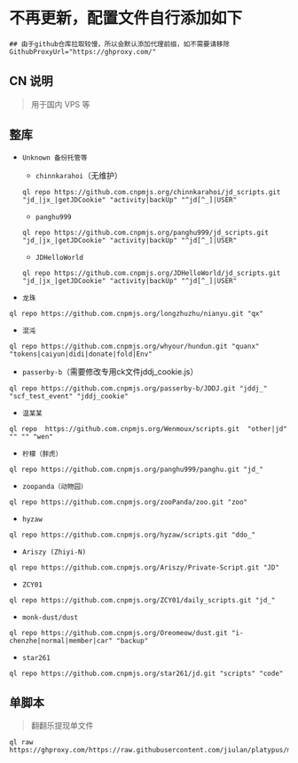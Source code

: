 # 不再更新，配置文件自行添加如下
```
## 由于github仓库拉取较慢，所以会默认添加代理前缀，如不需要请移除
GithubProxyUrl="https://ghproxy.com/"
```
## CN 说明
> 用于国内 VPS 等
## 整库
- `Unknown 备份托管等`

  - `chinnkarahoi`（无维护）
  ```
  ql repo https://github.com.cnpmjs.org/chinnkarahoi/jd_scripts.git "jd_|jx_|getJDCookie" "activity|backUp" "^jd[^_]|USER"
  ```
  - `panghu999`
  ```
  ql repo https://github.com.cnpmjs.org/panghu999/jd_scripts.git "jd_|jx_|getJDCookie" "activity|backUp" "^jd[^_]|USER"
  ```
  - `JDHelloWorld`
  ```
  ql repo https://github.com.cnpmjs.org/JDHelloWorld/jd_scripts.git "jd_|jx_|getJDCookie" "activity|backUp" "^jd[^_]|USER"
  ```
  
- `龙珠`
```
ql repo https://github.com.cnpmjs.org/longzhuzhu/nianyu.git "qx"
```
- `混沌`
```
ql repo https://github.com.cnpmjs.org/whyour/hundun.git "quanx" "tokens|caiyun|didi|donate|fold|Env"
```
- `passerby-b`（需要修改专用ck文件jddj_cookie.js）
```
ql repo https://github.com.cnpmjs.org/passerby-b/JDDJ.git "jddj_" "scf_test_event" "jddj_cookie"
```
- `温某某`
```
ql repo  https://github.com.cnpmjs.org/Wenmoux/scripts.git  "other|jd" "" "" "wen"
```
- `柠檬（胖虎）`
```
ql repo https://github.com.cnpmjs.org/panghu999/panghu.git "jd_"
```
- `zoopanda（动物园）`
```
ql repo https://github.com.cnpmjs.org/zooPanda/zoo.git "zoo"
```
- `hyzaw`
```
ql repo https://github.com.cnpmjs.org/hyzaw/scripts.git "ddo_"
```
- `Ariszy (Zhiyi-N)`
```
ql repo https://github.com.cnpmjs.org/Ariszy/Private-Script.git "JD"
```
- `ZCY01`
```
ql repo https://github.com.cnpmjs.org/ZCY01/daily_scripts.git "jd_"
```
- `monk-dust/dust`
```
ql repo https://github.com.cnpmjs.org/Oreomeow/dust.git "i-chenzhe|normal|member|car" "backup"
```
- `star261`
```
ql repo https://github.com.cnpmjs.org/star261/jd.git "scripts" "code" 
```

## 单脚本
> 翻翻乐提现单文件
```
ql raw https://ghproxy.com/https://raw.githubusercontent.com/jiulan/platypus/main/scripts/jd_ffl.js
```
